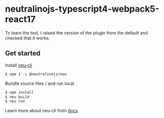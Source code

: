# neutralinojs-typescript4-webpack5-react17

To learn the tool, I raised the version of the plugin from the default and checked that it works. 

## Get started

Install [neu-cli](https://neutralino.js.org/docs/#/tools/cli)

```bash
$ npm i -g @neutralinojs/neu
```

Bundle source files / and run local

```bash
$ npm install
$ neu build
$ neu run
```

Learn more about neu-cli from [docs](https://neutralino.js.org/docs/#/tools/cli)
